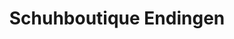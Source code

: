 ---
title: "Schuhboutique Endingen"
url: /endingen-am-kaiserstuhl/schuhboutique-endingen/
shop: Schuhe
---